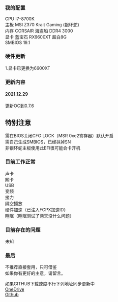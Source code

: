 ### 我的配置   
CPU I7-8700K  
主板 MSI Z370 Krait Gaming (银环蛇)  
内存 CORSAIR 海盗船 DDR4 3000  
显卡 蓝宝石 RX6600XT 超白8G  
SMBIOS 19.1  

### 硬件更新  
1.显卡已更换为6600XT     

### 更新内容  
#### 2021.12.29  
更新OC到0.7.6  

## 特别注意  
需在BIOS关闭CFG LOCK（MSR 0xe2寄存器）默认开启   
需自己生成SMBIOS，已经抹掉SN  
非银环蛇主板使用此EFI很可能会卡开机  

### 目前工作正常  
声卡  
网卡  
USB  
变频  
接力  
隔空播放  
硬件加速（已注入FCPX加速ID）  
睡眠（睡眠测试了两天没什么问题）  

### 目前存在的问题  
未知  

### 最后  
不推荐直接套用，只可借鉴  
如果你有更好的主意，请留言。

如果GITHUB下载速度不行下列地址同步更新中  
[OneDrive](https://yun.7k.ee "OneDrive")  
[Github](https://github.com/bzasy/Hackintosh "Github")  
